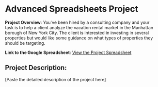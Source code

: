 # Advanced Spreadsheets Project

**Project Overview**:
You've been hired by a consulting company and your task is to help a client analyze the vacation rental market in the Manhattan borough of New York City. The client is interested in investing in several properties but would like some guidance on what types of properties they should be targeting.

**Link to the Google Spreadsheet**: [View the Project Spreadsheet](https://docs.google.com/spreadsheets/d/1GC81bt_wuAG40M2s3HdH77WkYjWUenf5tDyv-UpV4Gw/edit?usp=sharing)

## Project Description:
[Paste the detailed description of the project here]

